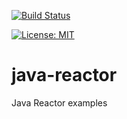 [![Build Status](https://travis-ci.com/claudioaltamura/java-reactor.svg?branch=master)](https://travis-ci.org/claudioaltamura/java-reactor)

[![License: MIT](https://img.shields.io/badge/License-MIT-yellow.svg)](https://opensource.org/licenses/MIT)


# java-reactor
Java Reactor examples
